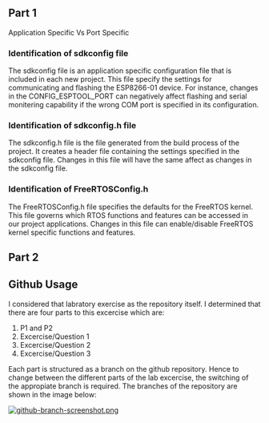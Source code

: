 ## Part 1
Application Specific Vs Port Specific

### Identification of sdkconfig file

The sdkconfig file is an application specific configuration file that is included in each new project. This file specify the settings for communicating and flashing the ESP8266-01 device. For instance, changes in the CONFIG_ESPTOOL_PORT can negatively affect flashing and serial monitering capability if the wrong COM port is specified in its configuration.

### Identification of sdkconfig.h file
The sdkconfig.h file is the file generated from the build process of the project. It creates a header file containing the settings specified in the sdkconfig file. Changes in this file will have the same affect as changes in the sdkconfig file. 

### Identification of FreeRTOSConfig.h

The FreeRTOSConfig.h file specifies the defaults for the FreeRTOS kernel. This file governs which RTOS functions and features can be accessed in our project applications. Changes in this file can enable/disable FreeRTOS kernel specific functions and features.  

## Part 2



## Github Usage

I considered that labratory exercise as the repository itself. I determined that there are four parts to this excercise which are:

1. P1 and P2
1. Excercise/Question 1
1. Excercise/Question 2
1. Excercise/Question 3

Each part is structured as a branch on the github repository. Hence to change between the different parts of the lab excercise, the switching of the appropiate branch is required.
The branches of the repository are shown in the image below:

[![github-branch-screenshot.png](https://i.postimg.cc/mrybcCv1/github-branch-screenshot.png)](https://postimg.cc/QBVLw9xj)

